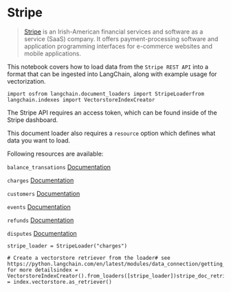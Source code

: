 Stripe
======

> [Stripe](https://stripe.com/en-ca) is an Irish-American financial services and software as a service (SaaS) company. It offers payment-processing software and application programming interfaces for e-commerce websites and mobile applications.

This notebook covers how to load data from the `Stripe REST API` into a format that can be ingested into LangChain, along with example usage for vectorization.

    import osfrom langchain.document_loaders import StripeLoaderfrom langchain.indexes import VectorstoreIndexCreator

The Stripe API requires an access token, which can be found inside of the Stripe dashboard.

This document loader also requires a `resource` option which defines what data you want to load.

Following resources are available:

`balance_transations` [Documentation](https://stripe.com/docs/api/balance_transactions/list)

`charges` [Documentation](https://stripe.com/docs/api/charges/list)

`customers` [Documentation](https://stripe.com/docs/api/customers/list)

`events` [Documentation](https://stripe.com/docs/api/events/list)

`refunds` [Documentation](https://stripe.com/docs/api/refunds/list)

`disputes` [Documentation](https://stripe.com/docs/api/disputes/list)

    stripe_loader = StripeLoader("charges")

    # Create a vectorstore retriever from the loader# see https://python.langchain.com/en/latest/modules/data_connection/getting_started.html for more detailsindex = VectorstoreIndexCreator().from_loaders([stripe_loader])stripe_doc_retriever = index.vectorstore.as_retriever()